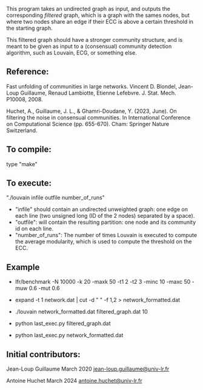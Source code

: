 This program takes an undirected graph as input, and outputs the corresponding
*filtered* graph, which is a graph with the sames nodes, but where two nodes
share an edge if their ECC is above a certain threshold in the starting graph.

This filtered graph should have a stronger community structure, and is meant to
be given as input to a (consensual) community detection algorithm, such as
Louvain, ECG, or something else.

## Reference:

Fast unfolding of communities in large networks. Vincent D. Blondel, Jean-Loup
Guillaume, Renaud Lambiotte, Etienne Lefebvre. J. Stat. Mech. P10008, 2008.

Huchet, A., Guillaume, J. L., & Ghamri-Doudane, Y. (2023, June). On filtering
the noise in consensual communities. In International Conference on
Computational Science (pp. 655-670). Cham: Springer Nature Switzerland.

## To compile:

type "make"

## To execute:

"./louvain infile outfile number_of_runs"
- "infile" should contain an undirected unweighted graph: one edge on each line
  (two unsigned long (ID of the 2 nodes) separated by a space).
- "outfile": will contain the resulting partition: one node and its community
  id on each line.
- "number_of_runs": The number of times Louvain is executed to compute the
  average modularity, which is used to compute the threshold on the ECC.

## Example

- lfr/benchmark -N 10000 -k 20 -maxk 50 -t1 2 -t2 3 -minc 10 -maxc 50 -muw 0.6 -mut 0.6
- expand -t 1 network.dat | cut -d " " -f 1,2  > network_formatted.dat
- ./louvain network_formatted.dat filtered_graph.dat 10
- python last_exec.py filtered_graph.dat

- python last_exec.py network_formatted.dat

## Initial contributors:  

Jean-Loup Guillaume
March 2020
jean-loup.guillaume@univ-lr.fr

Antoine Huchet
March 2024
antoine.huchet@univ-lr.fr
